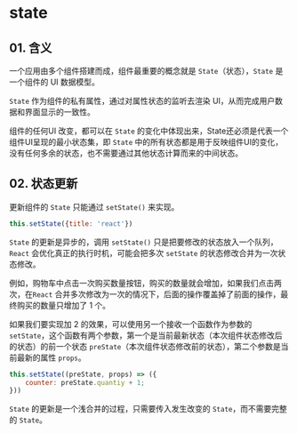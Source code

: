 # state

## 01. 含义
一个应用由多个组件搭建而成，组件最重要的概念就是 `State`（状态），`State` 是一个组件的 UI 数据模型。

`State` 作为组件的私有属性，通过对属性状态的监听去渲染 UI，从而完成用户数据和界面显示的一致性。

组件的任何UI 改变，都可以在 `State` 的变化中体现出来，State还必须是代表一个组件UI呈现的最小状态集，即 `State` 中的所有状态都是用于反映组件UI的变化，没有任何多余的状态，也不需要通过其他状态计算而来的中间状态。



## 02. 状态更新
更新组件的 `State` 只能通过 `setState()` 来实现。  

```js
this.setState({title: 'react'})
```

`State` 的更新是异步的，调用 `setState()` 只是把要修改的状态放入一个队列，`React` 会优化真正的执行时机，可能会把多次 `setState` 的状态修改合并为一次状态修改。

例如，购物车中点击一次购买数量按钮，购买的数量就会增加，如果我们点击两次，在`React` 合并多次修改为一次的情况下，后面的操作覆盖掉了前面的操作，最终购买的数量只增加了 1 个。

如果我们要实现加 2 的效果，可以使用另一个接收一个函数作为参数的 `setState`，这个函数有两个参数，第一个是当前最新状态（本次组件状态修改后的状态）的前一个状态 `preState`（本次组件状态修改前的状态），第二个参数是当前最新的属性 `props`。

```js
this.setState((preState, props) => ({
    counter: preState.quantiy + 1;
}))
```
`State` 的更新是一个浅合并的过程，只需要传入发生改变的 `State`，而不需要完整的 `State`。